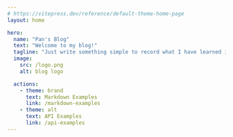 ```yaml
---
# https://vitepress.dev/reference/default-theme-home-page
layout: home

hero:
  name: "Pan's Blog"
  text: "Welcome to my blog!"
  tagline: "Just write something simple to record what I have learned in daily life."
  image:
    src: /logo.png
    alt: blog logo

  actions:
    - theme: brand
      text: Markdown Examples
      link: /markdown-examples
    - theme: alt
      text: API Examples
      link: /api-examples
---
```


<Flow>
<CardLink
  icon="🧭"
  title="clock"
  description="这是一个由html+JavaScript+css实现的时钟"
  href="/pages/js30/clock/index.html">
</CardLink>
<CardLink
  icon="🎷"
  title="countdownClock"
  description="一个可选的倒计时页面示例"
  href="/pages/js30/countdownClock/index.html">
</CardLink>
<CardLink
  icon="🔉"
  title="cssVar"
  description="cssVar 简单调节器"
  href="/pages/js30/cssVar/index.html">
</CardLink>
<CardLink
  icon="🎥"
  title="flexPlans"
  description="flexPlans 面板示例"
  href="/pages/js30/flexPlans/index.html">
</CardLink>
<CardLink
  icon="🎥"
  title="flowLinks"
  description="Follow Along Links"
  href="/pages/js30/flowLinks/index.html">
</CardLink>
<CardLink
  icon="🎥"
  title="h5VideoPlayer"
  description="一个简单的H5 视频播放示例"
  href="/pages/js30/h5VideoPlayer/index.html">
</CardLink>
<CardLink
  icon="🎷"
  title="kit"
  description="键盘按键控制的简单架子鼓"
  href="/pages/js30/kit/index.html">
</CardLink>
<CardLink
  icon="🥁"
  title="mouseMoveEffect"
  description="css text shadow mouse move effect"
  href="/pages/js30/mouseMoveEffect/index.html">
</CardLink>
<CardLink
  icon="🎤"
  title="search"
  description="查询结构 结果列表关键字高亮"
  href="/pages/js30/search/index.html">
</CardLink>
<CardLink
  icon="🧭"
  title="speak"
  description="speak words to show"
  href="/pages/js30/speak/index.html">
</CardLink>
<CardLink
  icon="🎧"
  title="stickyNav"
  description="一个随着页面滚动 导航栏吸顶的示例"
  href="/pages/js30/stickyNav/index.html">
</CardLink>
<CardLink
  icon="🎺"
  title="stripeFollow"
  description="一个跟随导航栏浮动动画的悬浮窗练习"
  href="/pages/js30/stripeFollow/index.html">
</CardLink>
<CardLink
  icon="🥁"
  title="todoList"
  description="js+html+css实现的简单任务列表，可以选择单个和多个任务内容"
  href="/pages/js30/todoList/index.html">
</CardLink>
<CardLink
  icon="🎸"
  title="whack"
  description="打地鼠网页小游戏"
  href="/pages/js30/whack/index.html">
</CardLink>
</Flow>
